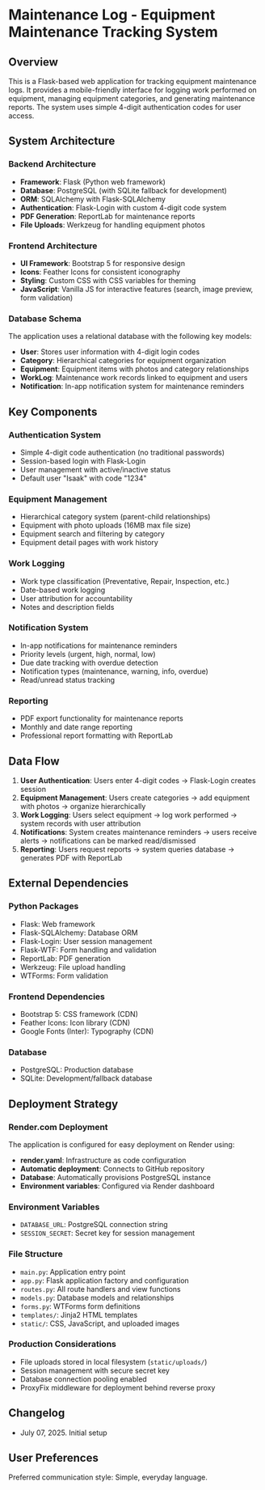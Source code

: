 # Maintenance Log - Equipment Maintenance Tracking System

## Overview

This is a Flask-based web application for tracking equipment maintenance logs. It provides a mobile-friendly interface for logging work performed on equipment, managing equipment categories, and generating maintenance reports. The system uses simple 4-digit authentication codes for user access.

## System Architecture

### Backend Architecture
- **Framework**: Flask (Python web framework)
- **Database**: PostgreSQL (with SQLite fallback for development)
- **ORM**: SQLAlchemy with Flask-SQLAlchemy
- **Authentication**: Flask-Login with custom 4-digit code system
- **PDF Generation**: ReportLab for maintenance reports
- **File Uploads**: Werkzeug for handling equipment photos

### Frontend Architecture
- **UI Framework**: Bootstrap 5 for responsive design
- **Icons**: Feather Icons for consistent iconography
- **Styling**: Custom CSS with CSS variables for theming
- **JavaScript**: Vanilla JS for interactive features (search, image preview, form validation)

### Database Schema
The application uses a relational database with the following key models:
- **User**: Stores user information with 4-digit login codes
- **Category**: Hierarchical categories for equipment organization
- **Equipment**: Equipment items with photos and category relationships
- **WorkLog**: Maintenance work records linked to equipment and users
- **Notification**: In-app notification system for maintenance reminders

## Key Components

### Authentication System
- Simple 4-digit code authentication (no traditional passwords)
- Session-based login with Flask-Login
- User management with active/inactive status
- Default user "Isaak" with code "1234"

### Equipment Management
- Hierarchical category system (parent-child relationships)
- Equipment with photo uploads (16MB max file size)
- Equipment search and filtering by category
- Equipment detail pages with work history

### Work Logging
- Work type classification (Preventative, Repair, Inspection, etc.)
- Date-based work logging
- User attribution for accountability
- Notes and description fields

### Notification System
- In-app notifications for maintenance reminders
- Priority levels (urgent, high, normal, low)
- Due date tracking with overdue detection
- Notification types (maintenance, warning, info, overdue)
- Read/unread status tracking

### Reporting
- PDF export functionality for maintenance reports
- Monthly and date range reporting
- Professional report formatting with ReportLab

## Data Flow

1. **User Authentication**: Users enter 4-digit codes → Flask-Login creates session
2. **Equipment Management**: Users create categories → add equipment with photos → organize hierarchically
3. **Work Logging**: Users select equipment → log work performed → system records with user attribution
4. **Notifications**: System creates maintenance reminders → users receive alerts → notifications can be marked read/dismissed
5. **Reporting**: Users request reports → system queries database → generates PDF with ReportLab

## External Dependencies

### Python Packages
- Flask: Web framework
- Flask-SQLAlchemy: Database ORM
- Flask-Login: User session management
- Flask-WTF: Form handling and validation
- ReportLab: PDF generation
- Werkzeug: File upload handling
- WTForms: Form validation

### Frontend Dependencies
- Bootstrap 5: CSS framework (CDN)
- Feather Icons: Icon library (CDN)
- Google Fonts (Inter): Typography (CDN)

### Database
- PostgreSQL: Production database
- SQLite: Development/fallback database

## Deployment Strategy

### Render.com Deployment
The application is configured for easy deployment on Render using:
- **render.yaml**: Infrastructure as code configuration
- **Automatic deployment**: Connects to GitHub repository
- **Database**: Automatically provisions PostgreSQL instance
- **Environment variables**: Configured via Render dashboard

### Environment Variables
- `DATABASE_URL`: PostgreSQL connection string
- `SESSION_SECRET`: Secret key for session management

### File Structure
- `main.py`: Application entry point
- `app.py`: Flask application factory and configuration
- `routes.py`: All route handlers and view functions
- `models.py`: Database models and relationships
- `forms.py`: WTForms form definitions
- `templates/`: Jinja2 HTML templates
- `static/`: CSS, JavaScript, and uploaded images

### Production Considerations
- File uploads stored in local filesystem (`static/uploads/`)
- Session management with secure secret key
- Database connection pooling enabled
- ProxyFix middleware for deployment behind reverse proxy

## Changelog
- July 07, 2025. Initial setup

## User Preferences

Preferred communication style: Simple, everyday language.